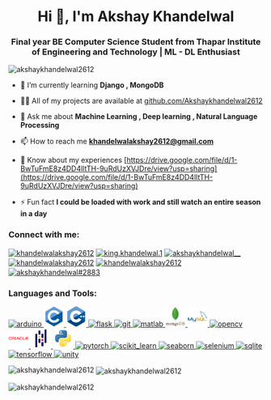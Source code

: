 <h1 align="center">Hi 👋, I'm Akshay Khandelwal</h1>
<h3 align="center">Final year BE Computer Science Student from Thapar Institute of Engineering and Technology | ML - DL Enthusiast</h3>

<p align="left"> <img src="https://komarev.com/ghpvc/?username=akshaykhandelwal2612&label=Profile%20views&color=0e75b6&style=flat" alt="akshaykhandelwal2612" /> </p>

- 🌱 I’m currently learning **Django , MongoDB**

- 👨‍💻 All of my projects are available at [github.com/Akshaykhandelwal2612](github.com/Akshaykhandelwal2612)

- 💬 Ask me about **Machine Learning , Deep learning , Natural Language Processing**

- 📫 How to reach me **khandelwalakshay2612@gmail.com**

- 📄 Know about my experiences [https://drive.google.com/file/d/1-BwTuFmE8z4DD4lltTH-9uRdUzXVJDre/view?usp=sharing](https://drive.google.com/file/d/1-BwTuFmE8z4DD4lltTH-9uRdUzXVJDre/view?usp=sharing)

- ⚡ Fun fact **I could be loaded with work and still watch an entire season in a day**

<h3 align="left">Connect with me:</h3>
<p align="left">
<a href="https://linkedin.com/in/khandelwalakshay2612" target="blank"><img align="center" src="https://raw.githubusercontent.com/rahuldkjain/github-profile-readme-generator/master/src/images/icons/Social/linked-in-alt.svg" alt="khandelwalakshay2612" height="30" width="40" /></a>
<a href="https://fb.com/king.khandelwal.1" target="blank"><img align="center" src="https://raw.githubusercontent.com/rahuldkjain/github-profile-readme-generator/master/src/images/icons/Social/facebook.svg" alt="king.khandelwal.1" height="30" width="40" /></a>
<a href="https://instagram.com/akshaykhandelwal__" target="blank"><img align="center" src="https://raw.githubusercontent.com/rahuldkjain/github-profile-readme-generator/master/src/images/icons/Social/instagram.svg" alt="akshaykhandelwal__" height="30" width="40" /></a>
<a href="https://www.leetcode.com/khandelwalakshay2612" target="blank"><img align="center" src="https://raw.githubusercontent.com/rahuldkjain/github-profile-readme-generator/master/src/images/icons/Social/leet-code.svg" alt="khandelwalakshay2612" height="30" width="40" /></a>
<a href="https://auth.geeksforgeeks.org/user/khandelwalakshay2612" target="blank"><img align="center" src="https://raw.githubusercontent.com/rahuldkjain/github-profile-readme-generator/master/src/images/icons/Social/geeks-for-geeks.svg" alt="khandelwalakshay2612" height="30" width="40" /></a>
<a href="https://discord.gg/akshaykhandelwal#2883" target="blank"><img align="center" src="https://raw.githubusercontent.com/rahuldkjain/github-profile-readme-generator/master/src/images/icons/Social/discord.svg" alt="akshaykhandelwal#2883" height="30" width="40" /></a>
</p>

<h3 align="left">Languages and Tools:</h3>
<p align="left"> <a href="https://www.arduino.cc/" target="_blank" rel="noreferrer"> <img src="https://cdn.worldvectorlogo.com/logos/arduino-1.svg" alt="arduino" width="40" height="40"/> </a> <a href="https://www.cprogramming.com/" target="_blank" rel="noreferrer"> <img src="https://raw.githubusercontent.com/devicons/devicon/master/icons/c/c-original.svg" alt="c" width="40" height="40"/> </a> <a href="https://www.w3schools.com/cpp/" target="_blank" rel="noreferrer"> <img src="https://raw.githubusercontent.com/devicons/devicon/master/icons/cplusplus/cplusplus-original.svg" alt="cplusplus" width="40" height="40"/> </a> <a href="https://flask.palletsprojects.com/" target="_blank" rel="noreferrer"> <img src="https://www.vectorlogo.zone/logos/pocoo_flask/pocoo_flask-icon.svg" alt="flask" width="40" height="40"/> </a> <a href="https://git-scm.com/" target="_blank" rel="noreferrer"> <img src="https://www.vectorlogo.zone/logos/git-scm/git-scm-icon.svg" alt="git" width="40" height="40"/> </a> <a href="https://www.mathworks.com/" target="_blank" rel="noreferrer"> <img src="https://upload.wikimedia.org/wikipedia/commons/2/21/Matlab_Logo.png" alt="matlab" width="40" height="40"/> </a> <a href="https://www.mongodb.com/" target="_blank" rel="noreferrer"> <img src="https://raw.githubusercontent.com/devicons/devicon/master/icons/mongodb/mongodb-original-wordmark.svg" alt="mongodb" width="40" height="40"/> </a> <a href="https://www.mysql.com/" target="_blank" rel="noreferrer"> <img src="https://raw.githubusercontent.com/devicons/devicon/master/icons/mysql/mysql-original-wordmark.svg" alt="mysql" width="40" height="40"/> </a> <a href="https://opencv.org/" target="_blank" rel="noreferrer"> <img src="https://www.vectorlogo.zone/logos/opencv/opencv-icon.svg" alt="opencv" width="40" height="40"/> </a> <a href="https://www.oracle.com/" target="_blank" rel="noreferrer"> <img src="https://raw.githubusercontent.com/devicons/devicon/master/icons/oracle/oracle-original.svg" alt="oracle" width="40" height="40"/> </a> <a href="https://pandas.pydata.org/" target="_blank" rel="noreferrer"> <img src="https://raw.githubusercontent.com/devicons/devicon/2ae2a900d2f041da66e950e4d48052658d850630/icons/pandas/pandas-original.svg" alt="pandas" width="40" height="40"/> </a> <a href="https://www.python.org" target="_blank" rel="noreferrer"> <img src="https://raw.githubusercontent.com/devicons/devicon/master/icons/python/python-original.svg" alt="python" width="40" height="40"/> </a> <a href="https://pytorch.org/" target="_blank" rel="noreferrer"> <img src="https://www.vectorlogo.zone/logos/pytorch/pytorch-icon.svg" alt="pytorch" width="40" height="40"/> </a> <a href="https://scikit-learn.org/" target="_blank" rel="noreferrer"> <img src="https://upload.wikimedia.org/wikipedia/commons/0/05/Scikit_learn_logo_small.svg" alt="scikit_learn" width="40" height="40"/> </a> <a href="https://seaborn.pydata.org/" target="_blank" rel="noreferrer"> <img src="https://seaborn.pydata.org/_images/logo-mark-lightbg.svg" alt="seaborn" width="40" height="40"/> </a> <a href="https://www.selenium.dev" target="_blank" rel="noreferrer"> <img src="https://raw.githubusercontent.com/detain/svg-logos/780f25886640cef088af994181646db2f6b1a3f8/svg/selenium-logo.svg" alt="selenium" width="40" height="40"/> </a> <a href="https://www.sqlite.org/" target="_blank" rel="noreferrer"> <img src="https://www.vectorlogo.zone/logos/sqlite/sqlite-icon.svg" alt="sqlite" width="40" height="40"/> </a> <a href="https://www.tensorflow.org" target="_blank" rel="noreferrer"> <img src="https://www.vectorlogo.zone/logos/tensorflow/tensorflow-icon.svg" alt="tensorflow" width="40" height="40"/> </a> <a href="https://unity.com/" target="_blank" rel="noreferrer"> <img src="https://www.vectorlogo.zone/logos/unity3d/unity3d-icon.svg" alt="unity" width="40" height="40"/> </a> </p>

<p><img align="left" src="https://github-readme-stats.vercel.app/api/top-langs?username=akshaykhandelwal2612&show_icons=true&locale=en&layout=compact" alt="akshaykhandelwal2612" /></p>

<p>&nbsp;<img align="center" src="https://github-readme-stats.vercel.app/api?username=akshaykhandelwal2612&show_icons=true&locale=en" alt="akshaykhandelwal2612" /></p>

<p><img align="center" src="https://github-readme-streak-stats.herokuapp.com/?user=akshaykhandelwal2612&" alt="akshaykhandelwal2612" /></p>
